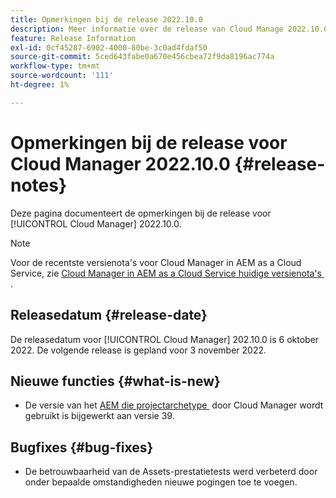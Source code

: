 ```yaml
---
title: Opmerkingen bij de release 2022.10.0
description: Meer informatie over de release van Cloud Manage 2022.10.0.
feature: Release Information
exl-id: 0cf45287-6902-4000-80be-3c0ad4fdaf50
source-git-commit: 5ced643fabe0a670e456cbea72f9da8196ac774a
workflow-type: tm+mt
source-wordcount: '111'
ht-degree: 1%

---
```


# Opmerkingen bij de release voor Cloud Manager 2022.10.0 {#release-notes}

Deze pagina documenteert de opmerkingen bij de release voor [!UICONTROL Cloud Manager] 2022.10.0.

>[!NOTE]
>
>Voor de recentste versienota&#39;s voor Cloud Manager in AEM as a Cloud Service, zie [&#x200B; Cloud Manager in AEM as a Cloud Service huidige versienota&#39;s &#x200B;](https://experienceleague.adobe.com/nl/docs/experience-manager-cloud-service/content/release-notes/cloud-manager/current).

## Releasedatum {#release-date}

De releasedatum voor [!UICONTROL Cloud Manager] 202.10.0 is 6 oktober 2022. De volgende release is gepland voor 3 november 2022.

## Nieuwe functies {#what-is-new}

* De versie van het [&#x200B; AEM die projectarchetype &#x200B;](https://experienceleague.adobe.com/nl/docs/experience-manager-core-components/using/developing/archetype/overview) door Cloud Manager wordt gebruikt is bijgewerkt aan versie 39.

## Bugfixes {#bug-fixes}

* De betrouwbaarheid van de Assets-prestatietests werd verbeterd door onder bepaalde omstandigheden nieuwe pogingen toe te voegen.
